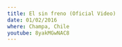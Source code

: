 ```yaml
---
title: El sin freno (Oficial Video)
date: 01/02/2016
where: Champa, Chile
youtube: 8yakMGwNAC8
---
```

